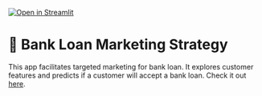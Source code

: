 [![Open in Streamlit](https://static.streamlit.io/badges/streamlit_badge_black_white.svg)](https://bank-loan-marketing-strategy.streamlit.app/)

# 🏦 Bank Loan Marketing Strategy

This app facilitates targeted marketing for bank loan. It explores  customer features and predicts if a customer will accept a bank loan. Check it out [here](https://bank-loan-marketing-strategy.streamlit.app/).
